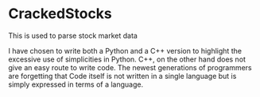 # CrackedStocks
This is used to parse stock market data

I have chosen to write both a Python and a C++ version to highlight the excessive use of simplicities in Python. C++, on the
other hand does not give an easy route to write code. The newest generations of programmers are forgetting that Code itself
is not written in a single language but is simply expressed in terms of a language.
